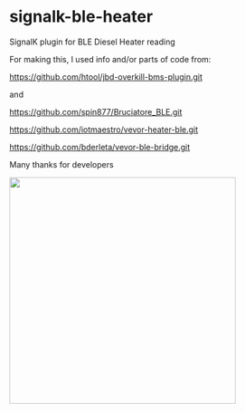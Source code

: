 # signalk-ble-heater
 SignalK plugin for BLE Diesel Heater reading


For making this, I used info and/or parts of code from:

https://github.com/htool/jbd-overkill-bms-plugin.git

and

https://github.com/spin877/Bruciatore_BLE.git

https://github.com/iotmaestro/vevor-heater-ble.git

https://github.com/bderleta/vevor-ble-bridge.git

Many thanks for developers

<img src="https://github.com/Haimana/signalk-ble-heater/assets/60715651/92936c7b-1c11-433a-bfd9-90f055afda5d" width="400" />


